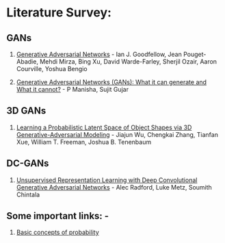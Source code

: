 # Literature Survey:

## GANs

1. [Generative Adversarial Networks](https://arxiv.org/abs/1406.2661) - Ian J. Goodfellow, Jean Pouget-Abadie, Mehdi Mirza, Bing Xu, David Warde-Farley, Sherjil Ozair, Aaron Courville, Yoshua Bengio
 
2. [Generative Adversarial Networks (GANs): What it can generate and What it cannot?](https://arxiv.org/abs/1804.00140) - P Manisha, Sujit Gujar

## 3D GANs

1. [Learning a Probabilistic Latent Space of Object Shapes via 3D Generative-Adversarial Modeling](https://arxiv.org/abs/1610.07584) - Jiajun Wu, Chengkai Zhang, Tianfan Xue, William T. Freeman, Joshua B. Tenenbaum

## DC-GANs

1. [Unsupervised Representation Learning with Deep Convolutional Generative Adversarial Networks](https://arxiv.org/abs/1511.06434) - Alec Radford, Luke Metz, Soumith Chintala



## Some important links: -

1. [Basic concepts of probability](https://towardsdatascience.com/probability-concepts-explained-introduction-a7c0316de465)

